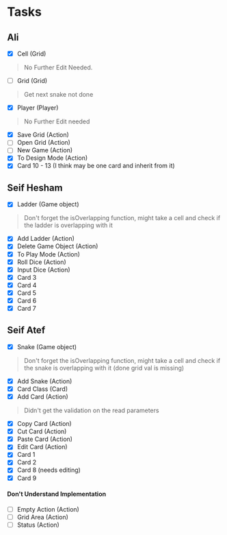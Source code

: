 # Tasks
## Ali
- [x] Cell (Grid)
> No Further Edit Needed.
- [ ] Grid (Grid)
> Get next snake not done
- [x] Player (Player)
> No Further Edit needed
- [x] Save Grid (Action)
- [ ] Open Grid (Action)
- [ ] New Game (Action)
- [x] To Design Mode (Action)
- [x] Card 10 - 13 (I think may be one card and inherit from it)
## Seif Hesham
- [x] Ladder (Game object)
> Don't forget the isOverlapping function, might take a cell and check if the ladder is overlapping with it
- [x] Add Ladder (Action)
- [x] Delete Game Object (Action)
- [x] To Play Mode (Action)
- [x] Roll Dice (Action)
- [x] Input Dice (Action)
- [x] Card 3
- [x] Card 4
- [x] Card 5
- [x] Card 6
- [x] Card 7
## Seif Atef
- [x] Snake (Game object)
> Don't forget the isOverlapping function, might take a cell and check if the snake is overlapping with it (done grid val is missing)
- [x] Add Snake (Action)
- [x] Card Class (Card)
- [x] Add Card (Action)
> Didn't get the validation on the read parameters
- [x] Copy Card (Action)
- [x] Cut Card (Action)
- [x] Paste Card (Action)
- [x] Edit Card (Action)
- [x] Card 1
- [x] Card 2
- [x] Card 8 (needs editing)
- [x] Card 9

#### Don't Understand Implementation
- [ ] Empty Action (Action)
- [ ] Grid Area (Action)
- [ ] Status (Action)
